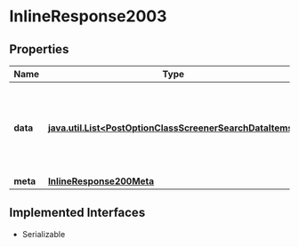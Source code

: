 

# InlineResponse2003


## Properties

Name | Type | Description | Notes
------------ | ------------- | ------------- | -------------
**data** | [**java.util.List&lt;PostOptionClassScreenerSearchDataItems&gt;**](PostOptionClassScreenerSearchDataItems.md) | List of option classes. Default sorting is done by symbol ascending. |  [optional]
**meta** | [**InlineResponse200Meta**](InlineResponse200Meta.md) |  |  [optional]


## Implemented Interfaces

* Serializable


